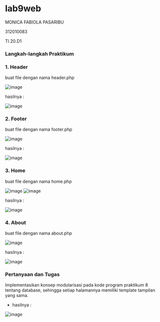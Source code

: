 # lab9web

MONICA FABIOLA PASARIBU

312010083

TI.20.D1

### Langkah-langkah Praktikum

### 1. Header

buat file dengan nama header.php

![image](https://user-images.githubusercontent.com/101724604/170864999-ac64a8e2-c520-43cf-ada9-d379816e107c.png)

hasilnya :

![image](https://user-images.githubusercontent.com/101724604/170865010-f8c34a1e-b974-4e8f-b920-67a98bbd28ef.png)

### 2. Footer

buat file dengan nama footer.php

![image](https://user-images.githubusercontent.com/101724604/170865037-834baf79-3975-4703-b4ac-96e404b741cb.png)

hasilnya :

![image](https://user-images.githubusercontent.com/101724604/170865049-400fe1ae-a3f4-47fe-9a2a-7fbc105b617b.png)

### 3. Home

buat file dengan nama home.php

![image](https://user-images.githubusercontent.com/101724604/170865078-eae5e32b-0637-4991-92b8-a1ef4d2801aa.png)
![image](https://user-images.githubusercontent.com/101724604/170865085-13dfa0ec-3641-4012-b1e7-8fcb34e1128a.png)

hasilnya :

![image](https://user-images.githubusercontent.com/101724604/170865103-3daab331-7dd4-49af-b162-e9616b0c98a3.png)

### 4. About

buat file dengan nama about.php

![image](https://user-images.githubusercontent.com/101724604/170865131-0b3ae93f-3715-4bd4-83a2-e9181b9af523.png)

hasilnya :

![image](https://user-images.githubusercontent.com/101724604/170865136-ebbc87bd-1177-46ea-b768-a247e0fae2c9.png)

### Pertanyaan dan Tugas

Implementasikan konsep modularisasi pada kode program praktikum 8 tentang database, sehingga setiap halamannya memiliki template tampilan yang sama.

- hasilnya :

![image](https://user-images.githubusercontent.com/101724604/170865155-5197e5c1-454d-4522-a9e2-13cb9193232a.png)
